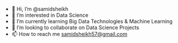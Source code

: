 - 👋 Hi, I’m @samidsheikh
- 👀 I’m interested in Data Science
- 🌱 I’m currently learning Big Data Technologies & Machine Learning
- 💞️ I’m looking to collaborate on Data Science Projects
- 📫 How to reach me samidsheikh57@gmail.com

<!---
samidsheikh/samidsheikh is a ✨ special ✨ repository because its `README.md` (this file) appears on your GitHub profile.
You can click the Preview link to take a look at your changes.
--->
